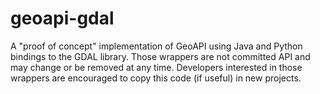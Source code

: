 # geoapi-gdal
A "proof of concept" implementation of GeoAPI using Java and Python bindings to the GDAL library.
Those wrappers are not committed API and may change or be removed at any time.
Developers interested in those wrappers are encouraged to copy this code (if useful) in new projects.
